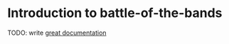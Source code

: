 # Introduction to battle-of-the-bands

TODO: write [great documentation](http://jacobian.org/writing/what-to-write/)
